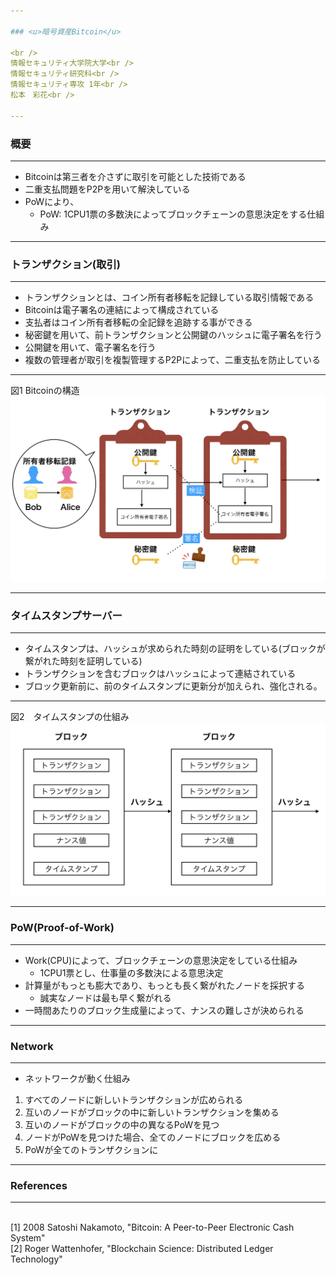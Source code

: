 ```yaml
---

### <u>暗号資産Bitcoin</u>

<br />
情報セキュリティ大学院大学<br />
情報セキュリティ研究科<br />
情報セキュリティ専攻 1年<br />
松本　彩花<br />

---
```

### 概要
***
* Bitcoinは第三者を介さずに取引を可能とした技術である
* 二重支払問題をP2Pを用いて解決している
* PoWにより、
  *  PoW: 1CPU1票の多数決によってブロックチェーンの意思決定をする仕組み

---

### トランザクション(取引)
***

* トランザクションとは、コイン所有者移転を記録している取引情報である
* Bitcoinは電子署名の連結によって構成されている
* 支払者はコイン所有者移転の全記録を追跡する事ができる
* 秘密鍵を用いて、前トランザクションと公開鍵のハッシュに電子署名を行う
* 公開鍵を用いて、電子署名を行う
* 複数の管理者が取引を複製管理するP2Pによって、二重支払を防止している

---
図1 Bitcoinの構造
<img src="ts.png" alt="トランザクション">

---

### タイムスタンプサーバー
***

* タイムスタンプは、ハッシュが求められた時刻の証明をしている(ブロックが繋がれた時刻を証明している)
* トランザクションを含むブロックはハッシュによって連結されている
* ブロック更新前に、前のタイムスタンプに更新分が加えられ、強化される。

---
図2　タイムスタンプの仕組み
<img src="bl.png" alt="ブロックチェーン">

---

### PoW(Proof-of-Work)
***
* Work(CPU)によって、ブロックチェーンの意思決定をしている仕組み
  *  1CPU1票とし、仕事量の多数決による意思決定
* 計算量がもっとも膨大であり、もっとも長く繋がれたノードを採択する
  *  誠実なノードは最も早く繋がれる
* 一時間あたりのブロック生成量によって、ナンスの難しさが決められる

--- 

### Network
***
* ネットワークが動く仕組み<br />

1) すべてのノードに新しいトランザクションが広められる<br />
2) 互いのノードがブロックの中に新しいトランザクションを集める<br />
3) 互いのノードがブロックの中の異なるPoWを見つ<br />
4) ノードがPoWを見つけた場合、全てのノードにブロックを広める<br />
5) PoWが全てのトランザクションに<br />

---

### References
***
<br />[1] 2008 Satoshi Nakamoto, "Bitcoin: A Peer-to-Peer Electronic Cash System"<br />[2] Roger Wattenhofer, "Blockchain Science: Distributed Ledger Technology" <br />

